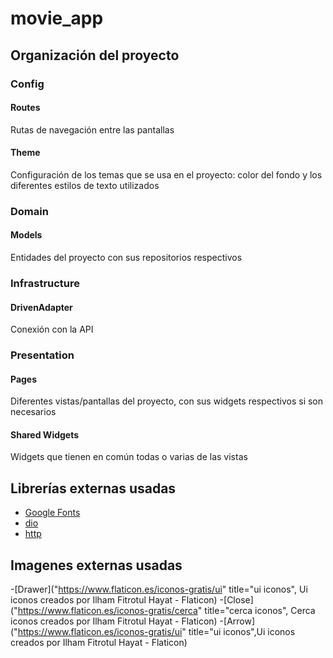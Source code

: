 # movie_app


## Organización del proyecto

### Config
  #### Routes
  Rutas de navegación entre las pantallas
  #### Theme
  Configuración de los temas que se usa en el proyecto: color del fondo y los diferentes estilos de texto utilizados

### Domain
  #### Models
  Entidades del proyecto con sus repositorios respectivos

### Infrastructure
  #### DrivenAdapter
  Conexión con la API

### Presentation
  #### Pages
  Diferentes vistas/pantallas del proyecto, con sus widgets respectivos si son necesarios
  #### Shared Widgets
  Widgets que tienen en común todas o varias de las vistas


## Librerías externas usadas

- [Google Fonts](https://pub.dev/packages/google_fonts)
- [dio](https://pub.dev/packages/dio)
- [http](https://pub.dev/packages/http)


## Imagenes externas usadas

-[Drawer]("https://www.flaticon.es/iconos-gratis/ui" title="ui iconos", Ui iconos creados por Ilham Fitrotul Hayat - Flaticon)
-[Close]("https://www.flaticon.es/iconos-gratis/cerca" title="cerca iconos", Cerca iconos creados por Ilham Fitrotul Hayat - Flaticon)
-[Arrow]("https://www.flaticon.es/iconos-gratis/ui" title="ui iconos",Ui iconos creados por Ilham Fitrotul Hayat - Flaticon)